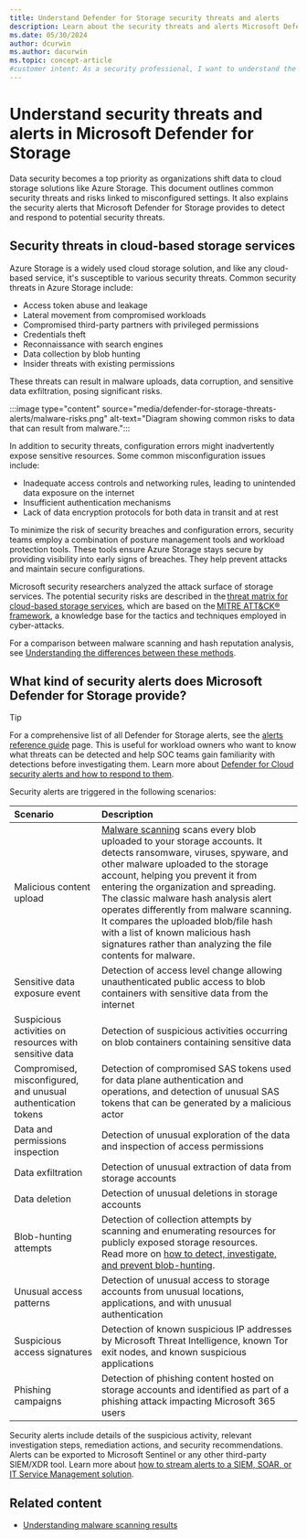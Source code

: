 ```yaml
---
title: Understand Defender for Storage security threats and alerts 
description: Learn about the security threats and alerts Microsoft Defender for Storage provides to detect and respond to potential security risks.
ms.date: 05/30/2024
author: dcurwin
ms.author: dacurwin
ms.topic: concept-article
#customer intent: As a security professional, I want to understand the security threats and alerts in Microsoft Defender for Storage so that I can better protect my organization's data.
---
```


# Understand security threats and alerts in Microsoft Defender for Storage

Data security becomes a top priority as organizations shift data to cloud storage solutions like Azure Storage. This document outlines common security threats and risks linked to misconfigured settings. It also explains the security alerts that Microsoft Defender for Storage provides to detect and respond to potential security threats.

## Security threats in cloud-based storage services

Azure Storage is a widely used cloud storage solution, and like any cloud-based service, it's susceptible to various security threats. Common security threats in Azure Storage include:

- Access token abuse and leakage
- Lateral movement from compromised workloads
- Compromised third-party partners with privileged permissions
- Credentials theft
- Reconnaissance with search engines
- Data collection by blob hunting
- Insider threats with existing permissions

These threats can result in malware uploads, data corruption, and sensitive data exfiltration, posing significant risks.

:::image type="content" source="media/defender-for-storage-threats-alerts/malware-risks.png" alt-text="Diagram showing common risks to data that can result from malware.":::

In addition to security threats, configuration errors might inadvertently expose sensitive resources. Some common misconfiguration issues include:

- Inadequate access controls and networking rules, leading to unintended data exposure on the internet
- Insufficient authentication mechanisms
- Lack of data encryption protocols for both data in transit and at rest

To minimize the risk of security breaches and configuration errors, security teams employ a combination of posture management tools and workload protection tools. These tools ensure Azure Storage stays secure by providing visibility into early signs of breaches. They help prevent attacks and maintain secure configurations.

Microsoft security researchers analyzed the attack surface of storage services. The potential security risks are described in the [threat matrix for cloud-based storage services](https://www.microsoft.com/security/blog/2021/04/08/threat-matrix-for-storage/), which are based on the [MITRE ATT&CK® framework](https://attack.mitre.org/techniques/enterprise/), a knowledge base for the tactics and techniques employed in cyber-attacks.

For a comparison between malware scanning and hash reputation analysis, see [Understanding the differences between these methods](defender-for-storage-introduction.md#understand-the-differences-between-malware-scanning-and-hash-reputation-analysis).

## What kind of security alerts does Microsoft Defender for Storage provide?

> [!TIP]
> For a comprehensive list of all Defender for Storage alerts, see the [alerts reference guide](alerts-azure-storage.md) page. This is useful for workload owners who want to know what threats can be detected and help SOC teams gain familiarity with detections before investigating them. Learn more about [Defender for Cloud security alerts and how to respond to them](managing-and-responding-alerts.yml).

Security alerts are triggered in the following scenarios:

| Scenario | Description |
|:--- |:--- |
| Malicious content upload | [Malware scanning](defender-for-storage-malware-scan.md) scans every blob uploaded to your storage accounts. It detects ransomware, viruses, spyware, and other malware uploaded to the storage account, helping you prevent it from entering the organization and spreading. The classic malware hash analysis alert operates differently from malware scanning. It compares the uploaded blob/file hash with a list of known malicious hash signatures rather than analyzing the file contents for malware. |
| Sensitive data exposure event | Detection of access level change allowing unauthenticated public access to blob containers with sensitive data from the internet |
| Suspicious activities on resources with sensitive data | Detection of suspicious activities occurring on blob containers containing sensitive data |
| Compromised, misconfigured, and unusual authentication tokens | Detection of compromised SAS tokens used for data plane authentication and operations, and detection of unusual SAS tokens that can be generated by a malicious actor |
| Data and permissions inspection | Detection of unusual exploration of the data and inspection of access permissions |
| Data exfiltration | Detection of unusual extraction of data from storage accounts |
| Data deletion | Detection of unusual deletions in storage accounts |
| Blob-hunting attempts | Detection of collection attempts by scanning and enumerating resources for publicly exposed storage resources.<br>Read more on [how to detect, investigate, and prevent blob-hunting](https://techcommunity.microsoft.com/t5/microsoft-defender-for-cloud/protect-your-storage-resources-against-blob-hunting/ba-p/3735238). |
| Unusual access patterns | Detection of unusual access to storage accounts from unusual locations, applications, and with unusual authentication |
| Suspicious access signatures | Detection of known suspicious IP addresses by Microsoft Threat Intelligence, known Tor exit nodes, and known suspicious applications |
| Phishing campaigns | Detection of phishing content hosted on storage accounts and identified as part of a phishing attack impacting Microsoft 365 users |

Security alerts include details of the suspicious activity, relevant investigation steps, remediation actions, and security recommendations. Alerts can be exported to Microsoft Sentinel or any other third-party SIEM/XDR tool. Learn more about [how to stream alerts to a SIEM, SOAR, or IT Service Management solution](export-to-siem.md).

## Related content

- [Understanding malware scanning results](understand-malware-scan-results.md)
